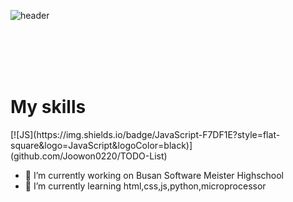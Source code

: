

<!--
)


Here are some ideas to get you started:


-->
![header](https://capsule-render.vercel.app/api?type=slice&color=auto&height=300&section=header&text=%20강승훈입니다!&fontSize=90)<br>

<br><br><br><br>
<h1>My skills</h1>
[![JS](https://img.shields.io/badge/JavaScript-F7DF1E?style=flat-square&logo=JavaScript&logoColor=black)](github.com/Joowon0220/TODO-List)


- 🔭 I’m currently working on Busan Software Meister Highschool
- 🌱 I’m currently learning  html,css,js,python,microprocessor
